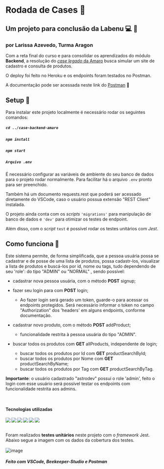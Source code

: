 # Rodada de Cases :ferris_wheel:

## Um projeto para conclusão da Labenu :computer: :orange_heart:

### por Larissa Azevedo, Turma Aragon

Com a reta final do curso e para consolidar os aprendizados do módulo **Backend**, a resolução do [*case legado* da Amaro](https://github.com/amaroteam/back-end-challenge) busca simular um site de cadastro e consulta de produtos.

O deploy foi feito no Heroku e os endpoints foram testados no Postman.

A documentação pode ser acessada neste link do [Postman](https://documenter.getpostman.com/view/20783829/VUxLw8it) :link:

## Setup :electric_plug:

Para instalar este projeto localmente é necessário rodar os seguintes comandos:
##### `cd ../case-backend-amaro`

##### `npm install`

##### `npm start`

##### `Arquivo .env`
É necessário configurar as variáveis de ambiente do seu banco de dados para o projeto rodar normalmente.
Para facilitar há o arquivo `.env` pronto para ser preenchido.

Também há um documento requests.rest que poderá ser acessado diretamente do VSCode, caso o usuário possua extensão "REST Client" instalada.

O projeto ainda conta com os _scripts_ `'migrations'` para manipulação de banco de dados e `'dev'` para otimizar os testes de endpoint.

Além disso, com o _script_ `test` é possível rodar os testes unitários com _Jest_.


## Como funciona :page_with_curl:

Este sistema permite, de forma simplificada, que a pessoa usuária possa se cadastrar e de posse de uma lista de produtos, possa cadastr-los, visualizar a lista de produtos e buscá-los por id, nome ou tags, tudo dependendo de seu 'role': do tipo "ADMIN" ou "NORMAL" , sendo possível:

* cadastrar nova pessoa usuária, com o método **POST** signup;

* fazer seu login para com **POST** login;
  * Ao fazer login será gerado um token, guarde-o para acessar os endpoints protegidos. Será necessário informar o token no campo "Authorization" dos 'headers' em alguns endpoints, conforme documentação.

* cadastrar novo produto, com o método **POST** addProduct;
  * funcionalidade restrita à pessoa usuária do tipo "ADMIN".

* buscar todos os produtos com **GET** allProducts, independente de login;

  * buscar todos os produtos por Id com **GET** productSearchById;
  * buscar todos os produtos por Nome com **GET** productSearchByName;
  * buscar todos os produtos por Tag com **GET** productSearchByTag.


**Importante**: o usuário cadastrado "astrodev" possui o role 'admin', feito o login com esse usuário será possível testar os endpoints com funcionalidade restrita aos admins.

<br>

#### Tecnologias utilizadas

<img align="left"  src="https://img.shields.io/badge/TypeScript-007ACC?style=for-the-badge&logo=typescript&logoColor=white"/>
<img align="left"  src="https://img.shields.io/badge/Node.js-43853D?style=for-the-badge&logo=node.js&logoColor=white"/>
<img align="left"  src="https://img.shields.io/badge/Express.js-404D59?style=for-the-badge&logo=express&logoColor=white"/>
<img align="left"  src="https://img.shields.io/badge/Knex.js-d34e36?style=for-the-badge"/>
<img align="left"  src="https://img.shields.io/badge/Heroku-430098?style=for-the-badge&logo=heroku&logoColor=white"/>
<img align="left"  src="https://img.shields.io/badge/Jest-30cb2d?style=for-the-badge&logo=jest&logoColor=white"/>


<br><br>

Foram realizados **testes unitários** neste projeto com o _framework_ Jest.
Abaixo segue a imagem com os dados da cobertura dos testes.
<br><br>
![image](https://user-images.githubusercontent.com/90583823/187282695-35cab5fe-6975-456f-8a01-602c6efe527a.png)


##### Feito com VSCode, Beekeeper-Studio e Postman
